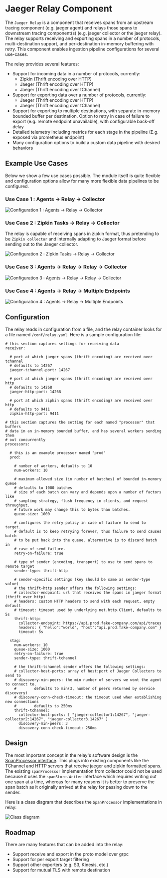 # Jaeger Relay Component

The `Jaeger Relay` is a component that receives spans from an upstream
tracing component (e.g. jaeger agent) and relays those spans to downstream tracing
component(s) (e.g. jaeger collector or the jaeger relay). The relay supports
receiving and exporting spans in a number of protocols, multi-destination
support, and per-destination in-memory buffering with retry. This component enables
ingestion pipeline configurations for several use-cases.

The relay provides several features:
- Support for incoming data in a number of protocols, currently:
  - Zipkin (Thrift encoding over HTTP)
  - Jaeger (Thrift encoding over HTTP)
  - Jaeger (Thrift encoding over tChannel)
- Support for exporting data over a number of protocols, currently:
  - Jaeger (Thrift encoding over HTTP)
  - Jaeger (Thrift encoding over tChannel)
- Support for exporting to multiple destinations, with separate in-memory bounded
  buffer per destination. Option to retry in case of failure to export (e.g. remote
  endpoint unavailable), with configurable back-off delay
- Detailed telemetry including metrics for each stage in the pipeline (E.g. exposed via
  prometheus endpoint)
- Many configuration options to build a custom data pipeline with desired behaviors

## Example Use Cases
Below we show a few use cases possible. The module itself
is quite flexible and configuration options allow for many more
flexible data pipelines to be configured.

### Use Case 1 : Agents -> Relay -> Collector
![Configuration 1 : Agents -> Relay -> Collector](img/relay-config-1.png)

### Use Case 2 : Zipkin Tasks -> Relay -> Collector
The relay is capable of receiving spans in zipkin format, thus
pretending to be `Zipkin collector` and internally adapting to
Jaeger format before sending out to the Jaeger collector.  

![Configuration 2 : Zipkin Tasks -> Relay -> Collector](img/relay-config-2.png)

### Use Case 3 : Agents -> Relay -> Relay -> Collector
![Configuration 3 : Agents -> Relay -> Relay -> Collector](img/relay-config-3.png)

### Use Case 4 : Agents -> Relay -> Multiple Endpoints
![Configuration 4 : Agents -> Relay -> Multiple Endpoints](img/relay-config-4.png)

## Configuration
The relay reads in configuration from a file, and the relay
container looks for a file named `/conf/relay.yaml`. Here is
a sample configuration file:  

```
# this section captures settings for receiving data
receiver:

  # port at which jaeger spans (thrift encoding) are received over tchannel
  # defaults to 14267
  jaeger-tchannel-port: 14267

  # port at which jaeger spans (thrift encoding) are received over http
  # defaults to 14268
  jaeger-http-port: 14268

  # port at which zipkin spans (thrift encoding) are received over http
  # defaults to 9411
  zipkin-http-port: 9411

# this section captures the setting for each named "processor" that buffers
# data in an in-memory bounded buffer, and has several workers sending them
# out concurrently
processors:

  # this is an example processor named "prod"
  prod:

    # number of workers, defaults to 10
    num-workers: 10

    # maximum allowed size (in number of batches) of bounded in-memory queue
    # defaults to 1000 batches
    # size of each batch can vary and depends upon a number of factors like
    # sampling strategy, flush frequency in clients, and request throughput.
    # future work may change this to bytes than batches.
    queue-size: 1000

    # configures the retry policy in case of failure to send to target.
    # default is to keep retrying forever, thus failure to send causes batch
    # to be put back into the queue. alternative is to discard batch in
    # case of send failure.
    retry-on-failure: true

    # type of sender (encoding, transport) to use to send spans to remote target
    sender-type: thrift-http

    # sender-specific settings (key should be same as sender-type value)
    # the thrift-http sender offers the following settings:
    # collector-endpoint: url that receives the spans in jaeger format (thrift over http)
    # headers: custom HTTP headers to send with each request, empty default
    # timeout: timeout used by underlying net.http.Client, defaults to 5s
    thrift-http:
      collector-endpoint: https://api.prod.fake-company.com/api/traces
      headers: { "hello":"world", "host":"api.prod.fake-company.com" }
      timeout: 5s

  stag:
    num-workers: 10
    queue-size: 1000
    retry-on-failure: true
    sender-type: thrift-tchannel

    # the thrift-tchannel sender offers the following settings:
    # collector-host-ports: array of host:port of Jaeger Collectors to send to
    # discovery-min-peers: the min number of servers we want the agent to connect to.
    #        defaults to min(3, number of peers returned by service discovery)
    # discovery-conn-check-timeout: the timeout used when establishing new connections
    #        defaults to 250ms
    thrift-tchannel:
      collector-host-ports: [ "jaeger-collector1:14267", "jaeger-collector2:14267", "jaeger-collector3.14267" ]
      discovery-min-peers: 3
      discovery-conn-check-timeout: 250ms
```

## Design

The most important concept in the relay's software design is the
[SpanProcessor interface](https://github.com/jaegertracing/jaeger/blob/01ff822b114ff1e583283970daab19fe77fd47e7/cmd/collector/app/span_handler.go#L51).
This plugs into existing components like the TChannel and HTTP servers that
receive jaeger and zipkin formatted spans. The existing `spanProcessor` implementation
from collector could not be used because it uses the `spanStore.Writer` interface
which requires writing out one span at a time, whereas for many reasons it is better
to preserve the span batch as it originally arrived at the relay for passing down
to the sender.

Here is a class diagram that describes the `SpanProcessor` implementations in relay:

![Class diagram](img/class-diagram.png)

## Roadmap

There are many features that can be added into the relay:
- Support receive and export in the proto model over grpc
- Support for per export target filtering
- Support other exporters (e.g. S3, Kinesis, etc.)
- Support for mutual TLS with remote destination


